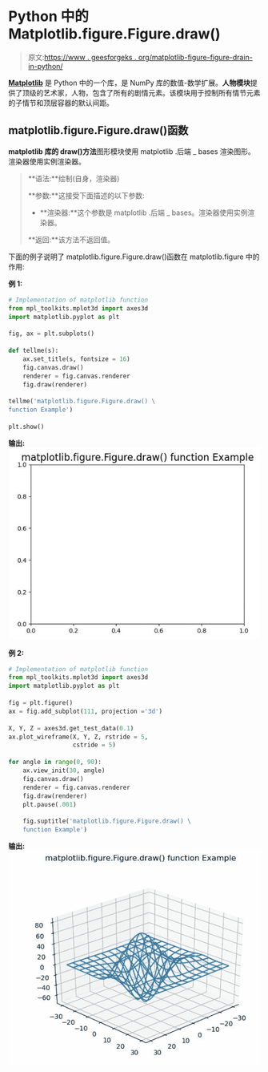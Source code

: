 # Python 中的 Matplotlib.figure.Figure.draw()

> 原文:[https://www . geesforgeks . org/matplotlib-figure-figure-drain-in-python/](https://www.geeksforgeeks.org/matplotlib-figure-figure-draw-in-python/)

**[Matplotlib](https://www.geeksforgeeks.org/python-introduction-matplotlib/)** 是 Python 中的一个库，是 NumPy 库的数值-数学扩展。**人物模块**提供了顶级的艺术家，人物，包含了所有的剧情元素。该模块用于控制所有情节元素的子情节和顶层容器的默认间距。

## matplotlib.figure.Figure.draw()函数

**matplotlib 库的 draw()方法**图形模块使用 matplotlib .后端 _ bases 渲染图形。渲染器使用实例渲染器。

> **语法:**绘制(自身，渲染器)
> 
> **参数:**这接受下面描述的以下参数:
> 
> *   **渲染器:**这个参数是 matplotlib .后端 _ bases。渲染器使用实例渲染器。
> 
> **返回:**该方法不返回值。

下面的例子说明了 matplotlib.figure.Figure.draw()函数在 matplotlib.figure 中的作用:

**例 1:**

```py
# Implementation of matplotlib function 
from mpl_toolkits.mplot3d import axes3d 
import matplotlib.pyplot as plt 

fig, ax = plt.subplots() 

def tellme(s): 
    ax.set_title(s, fontsize = 16) 
    fig.canvas.draw()
    renderer = fig.canvas.renderer
    fig.draw(renderer)

tellme('matplotlib.figure.Figure.draw() \
function Example') 

plt.show()
```

**输出:**
![](img/c4fd1dc4c136a7a6147162959f303eac.png)

**例 2:**

```py
# Implementation of matplotlib function 
from mpl_toolkits.mplot3d import axes3d 
import matplotlib.pyplot as plt 

fig = plt.figure() 
ax = fig.add_subplot(111, projection ='3d') 

X, Y, Z = axes3d.get_test_data(0.1) 
ax.plot_wireframe(X, Y, Z, rstride = 5,  
                  cstride = 5) 

for angle in range(0, 90): 
    ax.view_init(30, angle)
    fig.canvas.draw()
    renderer = fig.canvas.renderer
    fig.draw(renderer) 
    plt.pause(.001)

    fig.suptitle('matplotlib.figure.Figure.draw() \
    function Example')
```

**输出:**
![](img/1ba9576bc0177fd796c56367a66c0868.png)